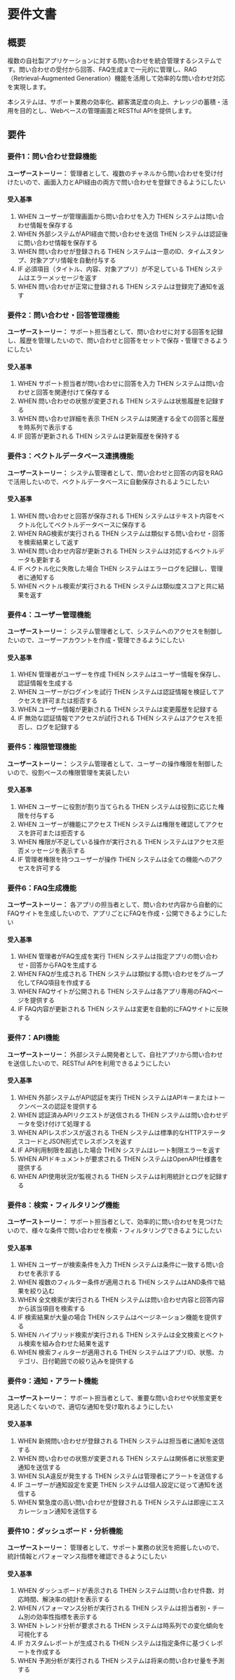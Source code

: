 # 要件文書

## 概要

複数の自社製アプリケーションに対する問い合わせを統合管理するシステムです。問い合わせの受付から回答、FAQ生成まで一元的に管理し、RAG（Retrieval-Augmented Generation）機能を活用して効率的な問い合わせ対応を実現します。

本システムは、サポート業務の効率化、顧客満足度の向上、ナレッジの蓄積・活用を目的とし、Webベースの管理画面とRESTful APIを提供します。

## 要件

### 要件1：問い合わせ登録機能

**ユーザーストーリー：** 管理者として、複数のチャネルから問い合わせを受け付けたいので、画面入力とAPI経由の両方で問い合わせを登録できるようにしたい

#### 受入基準

1. WHEN ユーザーが管理画面から問い合わせを入力 THEN システムは問い合わせ情報を保存する
2. WHEN 外部システムがAPI経由で問い合わせを送信 THEN システムは認証後に問い合わせ情報を保存する
3. WHEN 問い合わせが登録される THEN システムは一意のID、タイムスタンプ、対象アプリ情報を自動付与する
4. IF 必須項目（タイトル、内容、対象アプリ）が不足している THEN システムはエラーメッセージを返す
5. WHEN 問い合わせが正常に登録される THEN システムは登録完了通知を返す

### 要件2：問い合わせ・回答管理機能

**ユーザーストーリー：** サポート担当者として、問い合わせに対する回答を記録し、履歴を管理したいので、問い合わせと回答をセットで保存・管理できるようにしたい

#### 受入基準

1. WHEN サポート担当者が問い合わせに回答を入力 THEN システムは問い合わせと回答を関連付けて保存する
2. WHEN 問い合わせの状態が変更される THEN システムは状態履歴を記録する
3. WHEN 問い合わせ詳細を表示 THEN システムは関連する全ての回答と履歴を時系列で表示する
4. IF 回答が更新される THEN システムは更新履歴を保持する

### 要件3：ベクトルデータベース連携機能

**ユーザーストーリー：** システム管理者として、問い合わせと回答の内容をRAGで活用したいので、ベクトルデータベースに自動保存されるようにしたい

#### 受入基準

1. WHEN 問い合わせと回答が保存される THEN システムはテキスト内容をベクトル化してベクトルデータベースに保存する
2. WHEN RAG検索が実行される THEN システムは類似する問い合わせ・回答を検索結果として返す
3. WHEN 問い合わせ内容が更新される THEN システムは対応するベクトルデータも更新する
4. IF ベクトル化に失敗した場合 THEN システムはエラーログを記録し、管理者に通知する
5. WHEN ベクトル検索が実行される THEN システムは類似度スコアと共に結果を返す

### 要件4：ユーザー管理機能

**ユーザーストーリー：** システム管理者として、システムへのアクセスを制御したいので、ユーザーアカウントを作成・管理できるようにしたい

#### 受入基準

1. WHEN 管理者がユーザーを作成 THEN システムはユーザー情報を保存し、認証情報を生成する
2. WHEN ユーザーがログインを試行 THEN システムは認証情報を検証してアクセスを許可または拒否する
3. WHEN ユーザー情報が更新される THEN システムは変更履歴を記録する
4. IF 無効な認証情報でアクセスが試行される THEN システムはアクセスを拒否し、ログを記録する

### 要件5：権限管理機能

**ユーザーストーリー：** システム管理者として、ユーザーの操作権限を制御したいので、役割ベースの権限管理を実装したい

#### 受入基準

1. WHEN ユーザーに役割が割り当てられる THEN システムは役割に応じた権限を付与する
2. WHEN ユーザーが機能にアクセス THEN システムは権限を確認してアクセスを許可または拒否する
3. WHEN 権限が不足している操作が実行される THEN システムはアクセス拒否メッセージを表示する
4. IF 管理者権限を持つユーザーが操作 THEN システムは全ての機能へのアクセスを許可する

### 要件6：FAQ生成機能

**ユーザーストーリー：** 各アプリの担当者として、問い合わせ内容から自動的にFAQサイトを生成したいので、アプリごとにFAQを作成・公開できるようにしたい

#### 受入基準

1. WHEN 管理者がFAQ生成を実行 THEN システムは指定アプリの問い合わせ・回答からFAQを生成する
2. WHEN FAQが生成される THEN システムは類似する問い合わせをグループ化してFAQ項目を作成する
3. WHEN FAQサイトが公開される THEN システムは各アプリ専用のFAQページを提供する
4. IF FAQ内容が更新される THEN システムは変更を自動的にFAQサイトに反映する

### 要件7：API機能

**ユーザーストーリー：** 外部システム開発者として、自社アプリから問い合わせを送信したいので、RESTful APIを利用できるようにしたい

#### 受入基準

1. WHEN 外部システムがAPI認証を実行 THEN システムはAPIキーまたはトークンベースの認証を提供する
2. WHEN 認証済みAPIリクエストが送信される THEN システムは問い合わせデータを受け付けて処理する
3. WHEN APIレスポンスが返される THEN システムは標準的なHTTPステータスコードとJSON形式でレスポンスを返す
4. IF API利用制限を超過した場合 THEN システムはレート制限エラーを返す
5. WHEN APIドキュメントが要求される THEN システムはOpenAPI仕様書を提供する
6. WHEN API使用状況が監視される THEN システムは利用統計とログを記録する

### 要件8：検索・フィルタリング機能

**ユーザーストーリー：** サポート担当者として、効率的に問い合わせを見つけたいので、様々な条件で問い合わせを検索・フィルタリングできるようにしたい

#### 受入基準

1. WHEN ユーザーが検索条件を入力 THEN システムは条件に一致する問い合わせを表示する
2. WHEN 複数のフィルター条件が適用される THEN システムはAND条件で結果を絞り込む
3. WHEN 全文検索が実行される THEN システムは問い合わせ内容と回答内容から該当項目を検索する
4. IF 検索結果が大量の場合 THEN システムはページネーション機能を提供する
5. WHEN ハイブリッド検索が実行される THEN システムは全文検索とベクトル検索を組み合わせた結果を返す
6. WHEN 検索フィルターが適用される THEN システムはアプリID、状態、カテゴリ、日付範囲での絞り込みを提供する

### 要件9：通知・アラート機能

**ユーザーストーリー：** サポート担当者として、重要な問い合わせや状態変更を見逃したくないので、適切な通知を受け取れるようにしたい

#### 受入基準

1. WHEN 新規問い合わせが登録される THEN システムは担当者に通知を送信する
2. WHEN 問い合わせの状態が変更される THEN システムは関係者に状態変更通知を送信する
3. WHEN SLA違反が発生する THEN システムは管理者にアラートを送信する
4. IF ユーザーが通知設定を変更 THEN システムは個人設定に従って通知を送信する
5. WHEN 緊急度の高い問い合わせが登録される THEN システムは即座にエスカレーション通知を送信する

### 要件10：ダッシュボード・分析機能

**ユーザーストーリー：** 管理者として、サポート業務の状況を把握したいので、統計情報とパフォーマンス指標を確認できるようにしたい

#### 受入基準

1. WHEN ダッシュボードが表示される THEN システムは問い合わせ件数、対応時間、解決率の統計を表示する
2. WHEN パフォーマンス分析が実行される THEN システムは担当者別・チーム別の効率性指標を表示する
3. WHEN トレンド分析が要求される THEN システムは時系列での変化傾向を可視化する
4. IF カスタムレポートが生成される THEN システムは指定条件に基づくレポートを作成する
5. WHEN 予測分析が実行される THEN システムは将来の問い合わせ量を予測する